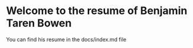 # Welcome to the resume of Benjamin Taren Bowen

You can find his resume in the docs/index.md file 

